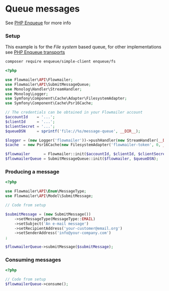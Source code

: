 # Queue messages 

See [PHP Enqueue] for more info 

### Setup

This example is for the _File system_ based queue, for other implementations see [PHP Enqueue transports]

```bash
composer require enqueue/simple-client enqueue/fs
```

```php
<?php

use Flowmailer\API\Flowmailer;
use Flowmailer\API\SubmitMessageQueue;
use Monolog\Handler\StreamHandler;
use Monolog\Logger;
use Symfony\Component\Cache\Adapter\FilesystemAdapter;
use Symfony\Component\Cache\Psr16Cache;

// The credentials can be obtained in your Flowmailer account
$accountId    = '...';
$clientId     = '...';
$clientSecret = '...';
$queueDSN     = sprintf('file://%s/message-queue', __DIR__);

$logger = (new Logger('flowmailer'))->pushHandler(new StreamHandler(__DIR__.'/journal.log', Logger::INFO));
$cache  = new Psr16Cache(new FilesystemAdapter('flowmailer-token', 0, __DIR__.'/cache-dir'));

$flowmailer      = Flowmailer::init($accountId, $clientId, $clientSecret, [], $logger, $cache);
$flowmailerQueue = SubmitMessageQueue::init($flowmailer, $queueDSN);
```

### Producing a message
```php
<?php

use Flowmailer\API\Enum\MessageType;
use Flowmailer\API\Model\SubmitMessage;

// Code from setup

$submitMessage = (new SubmitMessage())
    ->setMessageType(MessageType::EMAIL)
    ->setSubject('An e-mail message')
    ->setRecipientAddress('your-customer@email.org')
    ->setSenderAddress('info@your-company.com')
;

$flowmailerQueue->submitMessage($submitMessage);
```

### Consuming messages
```php
<?php

// Code from setup
$flowmailerQueue->consume();
```

[PHP Enqueue]: https://php-enqueue.github.io/
[PHP Enqueue transports]: https://php-enqueue.github.io/transport